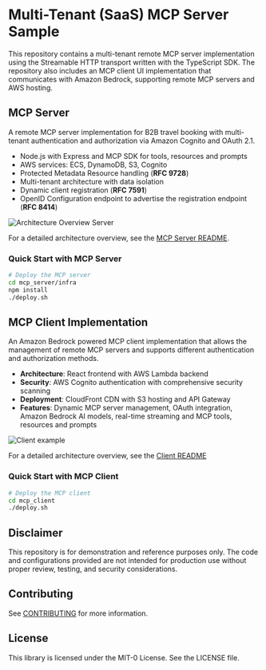 # Multi-Tenant (SaaS) MCP Server Sample

This repository contains a multi-tenant remote MCP server implementation using the Streamable HTTP transport written with the TypeScript SDK. The repository also includes an MCP client UI implementation that communicates with Amazon Bedrock, supporting remote MCP servers and AWS hosting.

## MCP Server

A remote MCP server implementation for B2B travel booking with multi-tenant authentication and authorization via Amazon Cognito and OAuth 2.1.

- Node.js with Express and MCP SDK for tools, resources and prompts
- AWS services: ECS, DynamoDB, S3, Cognito
- Protected Metadata Resource handling (**RFC 9728**)
- Multi-tenant architecture with data isolation
- Dynamic client registration (**RFC 7591**)
- OpenID Configuration endpoint to advertise the registration endpoint (**RFC 8414**)

![Architecture Overview Server](/resources/mcp-server-high-level.png)

For a detailed architecture overview, see the [MCP Server README](./mcp_server/README.md).

### Quick Start with MCP Server

```bash
# Deploy the MCP server
cd mcp_server/infra
npm install
./deploy.sh 
```

## MCP Client Implementation

An Amazon Bedrock powered MCP client implementation that allows the management of remote MCP servers and supports different authentication and authorization methods. 

- **Architecture**: React frontend with AWS Lambda backend
- **Security**: AWS Cognito authentication with comprehensive security scanning
- **Deployment**: CloudFront CDN with S3 hosting and API Gateway
- **Features**: Dynamic MCP server management, OAuth integration, Amazon Bedrock AI models, real-time streaming and MCP tools, resources and prompts

![Client example](/resources/client.png)

For a detailed architecture overview, see the [Client README](./mcp_client/README.md)

### Quick Start with MCP Client

```bash
# Deploy the MCP client
cd mcp_client
./deploy.sh
```

## Disclaimer

This repository is for demonstration and reference purposes only. The code and configurations provided are not intended for production use without proper review, testing, and security considerations.

## Contributing

See [CONTRIBUTING](CONTRIBUTING.md#security-issue-notifications) for more information.

## License

This library is licensed under the MIT-0 License. See the LICENSE file.
